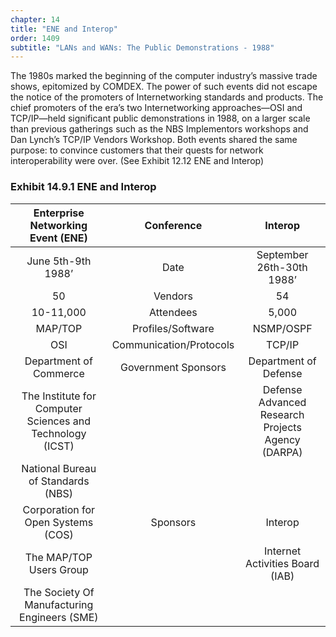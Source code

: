 ```yaml
---
chapter: 14
title: "ENE and Interop"
order: 1409
subtitle: "LANs and WANs: The Public Demonstrations - 1988"
---
```


The 1980s marked the beginning of the computer industry’s massive trade shows, epitomized by COMDEX. The power of such events did not escape the notice of the promoters of Internetworking standards and products. The chief promoters of the era’s two Internetworking approaches—OSI and TCP/IP—held significant public demonstrations in 1988, on a larger scale than previous gatherings such as the NBS Implementors workshops and Dan Lynch’s TCP/IP Vendors Workshop. Both events shared the same purpose: to convince customers that their quests for network interoperability were over. (See Exhibit 12.12 ENE and Interop)

### Exhibit 14.9.1 ENE and Interop

**Enterprise Networking Event (ENE)**|**Conference**|**Interop**
:-----:|:-----:|:-----:
June 5th-9th 1988’|Date|September 26th-30th 1988’
50|Vendors|54
10-11,000|Attendees|5,000
MAP/TOP|Profiles/Software|NSMP/OSPF
OSI|Communication/Protocols|TCP/IP
Department of Commerce|Government Sponsors|Department of Defense
The Institute for Computer Sciences and Technology (ICST)| |Defense Advanced Research Projects Agency (DARPA)
National Bureau of Standards (NBS)| |
Corporation for Open Systems (COS)|Sponsors|Interop
The MAP/TOP Users Group| |Internet Activities Board (IAB)
The Society Of Manufacturing Engineers (SME)| |
